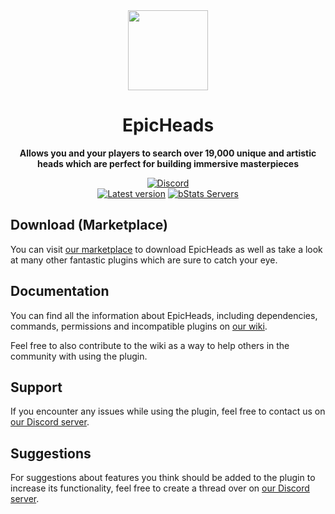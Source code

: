 <!--suppress HtmlDeprecatedAttribute -->
<div align="center">
<img src="docs/Logo.png" width="128px">

# EpicHeads
**Allows you and your players to search over 19,000 unique and artistic heads which are perfect for building immersive masterpieces**


[![Discord][Discord shield]][Discord invite]
<br>
[![Latest version][Latest version shield]][Plugin page]
[![bStats Servers][bStats shield]][bStats page]
</div>


## Download (Marketplace)
You can visit [our marketplace][Plugin page] to download EpicHeads as well as take a
look at many other fantastic plugins which are sure to catch your eye.

## Documentation
You can find all the information about EpicHeads, including dependencies, commands, permissions and incompatible
plugins on [our wiki][Plugin wiki].

Feel free to also contribute to the wiki as a way to help others in the community with using the plugin.

## Support
If you encounter any issues while using the plugin, feel free to contact us on
[our Discord server][Discord invite].

## Suggestions
For suggestions about features you think should be added to the plugin to increase its functionality, feel free to
create a thread over on [our Discord server][Discord invite].


[Plugin page]: https://songoda.com/product/7
[Plugin wiki]: https://wiki.songoda.com/EpicHeads-1130f108970281b28697d0002c918bb8
[Discord invite]: https://discord.gg/7TXM8xr2Ng

[Discord shield]: https://img.shields.io/discord/1214289374506917889?color=5865F2&label=Discord&logo=discord&logoColor=5865F2
[Latest version shield]: https://img.shields.io/badge/dynamic/xml?style=flat&color=blue&logo=github&logoColor=white&label=Latest&url=https%3A%2F%2Fraw.githubusercontent.com%2FSongoda-Plugins%2FEpicHeads%2Fmaster%2Fpom.xml&query=%2F*%5Blocal-name()%3D'project'%5D%2F*%5Blocal-name()%3D'version'%5D

[bStats page]: https://bstats.org/plugin/bukkit/EpicHeads/4620
[bStats shield]: https://img.shields.io/bstats/servers/4620?label=Servers

